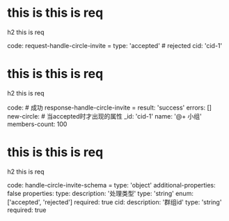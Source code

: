 # this is this is req

h2 this is req

code:
    request-handle-circle-invite =
  type: 'accepted' # rejected
  cid: 'cid-1'


# this is this is req

h2 this is req

code:
    # 成功
response-handle-circle-invite =
  result: 'success'
  errors: []
  new-circle: # 当accepted时才出现的属性
    _id: 'cid-1'
    name: '@+ 小组'
    members-count: 100


# this is this is req

h2 this is req

code:
    handle-circle-invite-schema =
  type: 'object'
  additional-properties: false
  properties:
    type:
      description: '处理类型'
      type: 'string'
      enum: ['accepted', 'rejected']
      required: true
    cid:
      description: '群组id'
      type: 'string'
      required: true


